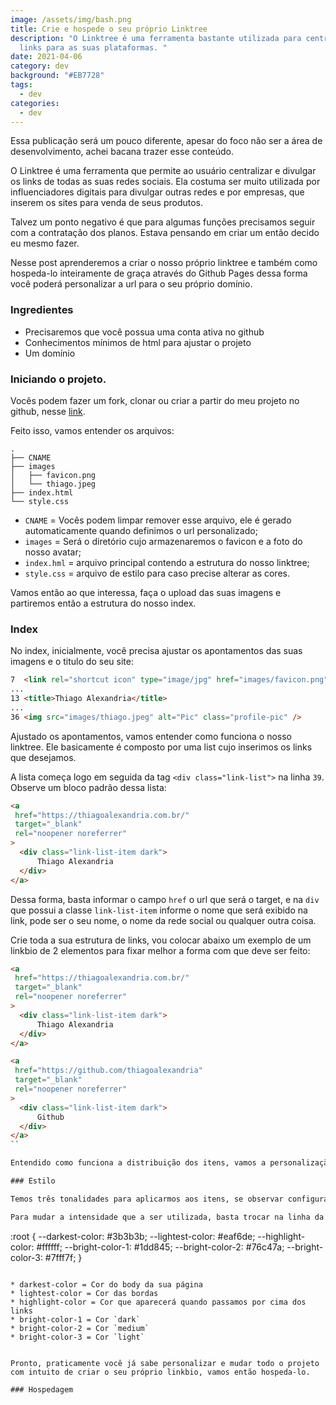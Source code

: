 ```yaml
---
image: /assets/img/bash.png
title: Crie e hospede o seu próprio Linktree
description: "O Linktree é uma ferramenta bastante utilizada para centralizar
  links para as suas plataformas. "
date: 2021-04-06
category: dev
background: "#EB7728"
tags:
  - dev
categories:
  - dev
---
```

Essa publicação será um pouco diferente, apesar do foco não ser a área de desenvolvimento, achei bacana trazer esse conteúdo. 

O Linktree é uma ferramenta que permite ao usuário centralizar e divulgar os links de todas as suas redes sociais. Ela costuma ser muito utilizada por influenciadores digitais para divulgar outras redes e por empresas, que inserem os sites para venda de seus produtos.

Talvez um ponto negativo é que para algumas funções precisamos seguir com a contratação dos planos. Estava pensando em criar um então decido eu mesmo fazer.

Nesse post aprenderemos a criar o nosso próprio linktree e também como hospeda-lo inteiramente de graça através do Github Pages dessa forma você poderá personalizar a url para o seu próprio domínio.

### Ingredientes

* Precisaremos que você possua uma conta ativa no github
* Conhecimentos mínimos de html para ajustar o projeto
* Um domínio

### Iniciando o projeto.

Vocês podem fazer um fork, clonar ou criar a partir do meu projeto no github, nesse [link](https://github.com/thiagoalexandria/own-link).

Feito isso, vamos entender os arquivos:

```
.
├── CNAME
├── images
│   ├── favicon.png
│   └── thiago.jpeg
├── index.html
└── style.css
```

* `CNAME` = Vocês podem limpar remover esse arquivo, ele é gerado automaticamente quando definimos o url personalizado;
* `images` = Será o diretório cujo armazenaremos o favicon e a foto do nosso avatar;
* `index.hml` = arquivo principal contendo a estrutura do nosso linktree;
* `style.css` = arquivo de estilo para caso precise alterar as cores.

Vamos então ao que interessa, faça o upload das suas imagens e partiremos então a estrutura do nosso index.

### Index

No index, inicialmente, você precisa ajustar os apontamentos das suas imagens e o titulo do seu site:

```html
7  <link rel="shortcut icon" type="image/jpg" href="images/favicon.png"/>
...
13 <title>Thiago Alexandria</title>
...
36 <img src="images/thiago.jpeg" alt="Pic" class="profile-pic" />
```

Ajustado os apontamentos, vamos entender como funciona o nosso linktree. Ele basicamente é composto por uma list cujo inserimos os links que desejamos.

A lista começa logo em seguida da tag `<div class="link-list">` na linha `39`. Observe um bloco padrão dessa lista:

```html
<a
 href="https://thiagoalexandria.com.br/"
 target="_blank"
 rel="noopener noreferrer"
>
  <div class="link-list-item dark">
      Thiago Alexandria
  </div>
</a>
```

Dessa forma, basta informar o campo `href` o url que será o target, e na `div` que possui a classe `link-list-item` informe o nome que será exibido na link, pode ser o seu nome, o nome da rede social ou qualquer outra coisa. 

Crie toda a sua estrutura de links, vou colocar abaixo um exemplo de um linkbio de 2 elementos para fixar melhor a forma com que deve ser feito:

```html
<a
 href="https://thiagoalexandria.com.br/"
 target="_blank"
 rel="noopener noreferrer"
>
  <div class="link-list-item dark">
      Thiago Alexandria
  </div>
</a>

<a
 href="https://github.com/thiagoalexandria"
 target="_blank"
 rel="noopener noreferrer"
>
  <div class="link-list-item dark">
      Github
  </div>
</a>
``

Entendido como funciona a distribuição dos itens, vamos a personalização.

### Estilo

Temos três tonalidades para aplicarmos aos itens, se observar configuramos a nossa `div` de itens com a classe `dark`. No nosso arquivo de estilo temos as opções `dark`,`medium` e `light` que pelo nome temos a noção que trata-se da intensidade da cor do nosso item.

Para mudar a intensidade que a ser utilizada, basta trocar na linha da div onde temos `dark` para o da sua preferencia. Caso queira ir além e criar a sua própria paleta de cores, você pode editar o seu arquivo `style.css` e ajustar as seguintes variáveis

```
:root {
	--darkest-color: #3b3b3b;
	--lightest-color: #eaf6de;
	--highlight-color: #ffffff;
	--bright-color-1: #1dd845;
	--bright-color-2: #76c47a;
	--bright-color-3: #7fff7f;
}
```

* darkest-color = Cor do body da sua página
* lightest-color = Cor das bordas
* highlight-color = Cor que aparecerá quando passamos por cima dos links
* bright-color-1 = Cor `dark`
* bright-color-2 = Cor `medium`
* bright-color-3 = Cor `light`


Pronto, praticamente você já sabe personalizar e mudar todo o projeto com intuito de criar o seu próprio linkbio, vamos então hospeda-lo.

### Hospedagem

